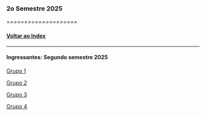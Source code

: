 
### 2o Semestre 2025
====================
#### [Voltar ao Index](README.md)

* * *
#### Ingressantes: Segundo semestre 2025

[Grupo 1](https://github.com/Matheuschiqueto/consultor-virtual)

[Grupo 2](https://github.com/FilipyTav/IdentificadorSom)

[Grupo 3](https://github.com/thiagoplancke/chatbot_fatec_whirlpool)

[Grupo 4](https://github.com/acoeumesmo/projas)

